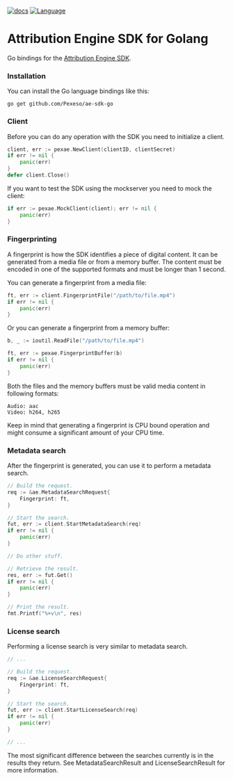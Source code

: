 [![docs](https://img.shields.io/badge/docs-reference-blue.svg)](https://docs.ae.pex.com/go/)
[![Language](https://img.shields.io/badge/Language-Go-blue.svg)](https://golang.org/)

# Attribution Engine SDK for Golang

Go bindings for the [Attribution Engine SDK](https://docs.ae.pex.com).

### Installation

You can install the Go language bindings like this:

    go get github.com/Pexeso/ae-sdk-go


### Client

Before you can do any operation with the SDK you need to initialize a client.

```go
client, err := pexae.NewClient(clientID, clientSecret)
if err != nil {
    panic(err)
}
defer client.Close()
```

If you want to test the SDK using the mockserver you need to mock the client:

```go
if err := pexae.MockClient(client); err != nil {
    panic(err)
}
```


### Fingerprinting

A fingerprint is how the SDK identifies a piece of digital content.
It can be generated from a media file or from a memory buffer. The
content must be encoded in one of the supported formats and must be
longer than 1 second.

You can generate a fingerprint from a media file:

```go
ft, err := client.FingerprintFile("/path/to/file.mp4")
if err != nil {
    panic(err)
}
```

Or you can generate a fingerprint from a memory buffer:

```go
b, _ := ioutil.ReadFile("/path/to/file.mp4")

ft, err := pexae.FingerprintBuffer(b)
if err != nil {
    panic(err)
}
```

Both the files and the memory buffers must be valid media content in
following formats:

```
Audio: aac
Video: h264, h265
```

Keep in mind that generating a fingerprint is CPU bound operation and
might consume a significant amount of your CPU time.


### Metadata search

After the fingerprint is generated, you can use it to perform a metadata search.

```go
// Build the request.
req := &ae.MetadataSearchRequest{
    Fingerprint: ft,
}

// Start the search.
fut, err := client.StartMetadataSearch(req)
if err != nil {
    panic(err)
}

// Do other stuff.

// Retrieve the result.
res, err := fut.Get()
if err != nil {
    panic(err)
}

// Print the result.
fmt.Printf("%+v\n", res)
```


### License search

Performing a license search is very similar to metadata search.

```go
// ...

// Build the request.
req := &ae.LicenseSearchRequest{
    Fingerprint: ft,
}

// Start the search.
fut, err := client.StartLicenseSearch(req)
if err != nil {
    panic(err)
}

// ...
```

The most significant difference between the searches currently is in the
results they return. See MetadataSearchResult and LicenseSearchResult for
more information.
